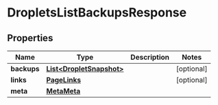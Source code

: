 

# DropletsListBackupsResponse


## Properties

| Name | Type | Description | Notes |
|------------ | ------------- | ------------- | -------------|
|**backups** | [**List&lt;DropletSnapshot&gt;**](DropletSnapshot.md) |  |  [optional] |
|**links** | [**PageLinks**](PageLinks.md) |  |  [optional] |
|**meta** | [**MetaMeta**](MetaMeta.md) |  |  |



